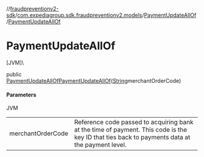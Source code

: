 //[fraudpreventionv2-sdk](../../../index.md)/[com.expediagroup.sdk.fraudpreventionv2.models](../index.md)/[PaymentUpdateAllOf](index.md)/[PaymentUpdateAllOf](-payment-update-all-of.md)

# PaymentUpdateAllOf

[JVM]\

public [PaymentUpdateAllOf](index.md)[PaymentUpdateAllOf](-payment-update-all-of.md)([String](https://docs.oracle.com/javase/8/docs/api/java/lang/String.html)merchantOrderCode)

#### Parameters

JVM

| | |
|---|---|
| merchantOrderCode | Reference code passed to acquiring bank at the time of payment. This code is the key ID that ties back to payments data at the payment level. |
